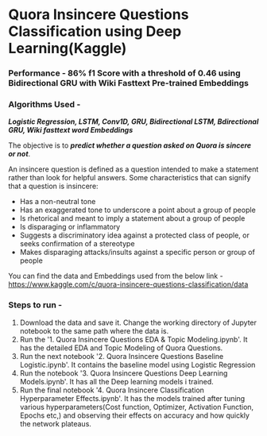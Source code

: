 # Quora Insincere Questions Classification using Deep Learning(Kaggle)

### Performance - 86% f1 Score with a threshold of 0.46 using Bidirectional GRU with Wiki Fasttext Pre-trained Embeddings

### Algorithms Used - 
***Logistic Regression, LSTM, Conv1D, GRU, Bidirectional LSTM, Bdirectional GRU, Wiki fasttext word Embeddings***

The objective is to ***predict whether a question asked on Quora is sincere or not***.

An insincere question is defined as a question intended to make a statement rather than look for helpful answers. Some characteristics that can signify that a question is insincere:

- Has a non-neutral tone
- Has an exaggerated tone to underscore a point about a group of people
- Is rhetorical and meant to imply a statement about a group of people
- Is disparaging or inflammatory
- Suggests a discriminatory idea against a protected class of people, or seeks confirmation of a stereotype
- Makes disparaging attacks/insults against a specific person or group of people


You can find the data and Embeddings used from the below link - 
https://www.kaggle.com/c/quora-insincere-questions-classification/data


### Steps to run - 

1. Download the data and save it. Change the working directory of Jupyter notebook to the same path where the data is. 
2. Run the '1. Quora Insincere Questions EDA & Topic Modeling.ipynb'. It has the detailed EDA and Topic Modeling of Quora Questions. 
3. Run the next notebook '2. Quora Insincere Questions Baseline Logistic.ipynb'. It contains the baseline model using Logistic Regression
4. Run the notebook '3. Quora Insincere Questions Deep Learning Models.ipynb'. It has all the Deep learning models i trained. 
5. Run the final notebook '4. Quora Insincere Classification Hyperparameter Effects.ipynb'. It has the models trained after tuning various hyperparameters(Cost function, Optimizer, Activation Function, Epochs etc,) and observing their effects on accuracy and how quickly the network plateaus. 



